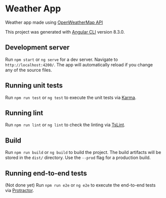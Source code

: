 # Weather App

Weather app made using [OpenWeatherMap API](https://openweathermap.org)

This project was generated with [Angular CLI](https://github.com/angular/angular-cli) version 8.3.0.

## Development server

Run `npm start` or `ng serve` for a dev server. Navigate to `http://localhost:4200/`. The app will automatically reload if you change any of the source files.

## Running unit tests

Run `npm run test` or `ng test` to execute the unit tests via [Karma](https://karma-runner.github.io).

## Running lint

Run `npm run lint` or `ng lint` to check the linting via [TsLint](https://palantir.github.io/tslint/).

## Build

Run `npm run build` or `ng build` to build the project. The build artifacts will be stored in the `dist/` directory. Use the `--prod` flag for a production build.

## Running end-to-end tests

(Not done yet)
Run `npm run e2e` or `ng e2e` to execute the end-to-end tests via [Protractor](http://www.protractortest.org/).
